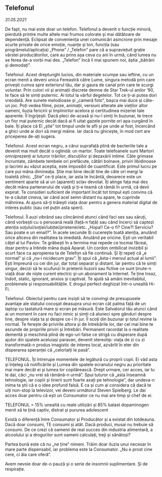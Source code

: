 ## Telefonul

*31.05.2021*

De fapt, nu mai este doar un telefon. Telefonul a devenit o funcție minoră, pierdută printre multe altele mai frumos colorate și mai dătătoare de dependență. Eclipsat de conveniența unei comunicări asincrone prin mesaje scurte private de orice emoție, nuanțe și ton, funcția (sau progrămelul/aplicația) „Phone” / „Telefon” pare că a supraviețuit grație vârstei producătorilor, care au prins așa ceva cu ani în urmă, când lumea nu se ferea de-a vorbi mai des. „Telefon” încă îi mai spunem noi, ăștia „bătrâni și demodați”.

Telefonul. Acest dreptunghi lucios, din materiale scumpe sau ieftine, cu un ecran menit a deveni unica Fereastră către Lume, singura metodă prin care privești cumva spre exteriorul tău, dar și gaura de canal prin care te scurgi voluntar. Prin culori vii și animații discrete demne de Star Trek-ul anilor ‘90, te face să te simți puternic. Ai totul la vârful degetelor. Tot ce ți-ai putea dori vreodată. Are sunete melodioase și „cameră foto”, bașca mai duce și câte-un joc. Poți vedea filme, poze, animații, versiuni alterate ale vieților altor oameni, iluzia fericirii și împlinirilor acelora și certitudinea mizeriei tale aparente. Îl îngrijești. Dacă pleci de-acasă și nu-l simți în buzunar, te trece un fior mai puternic decât dacă ai fi uitat gazele pornite ori apa curgând în baie. Îți place că El „știe” tot timpul unde te afli și pe unde ai fost, încercând a ghici unde ai dori să mergi mâine. Iar dacă nu ghicește, în mod cert are priceperea de-ați sugera.

Telefonul. Acest ecran negru, a cărui suprafață plină de bacteriile tale a devenit mai mult decât o oglindă: un martor. Toate telefoanele sunt Martori omniprezenți ai tuturor trăirilor, discuțiilor și dezaxării intime. Câte grimase încruntate, zâmbete tembele ori prefăcute, cătări bolnave, priviri libidinoase și lacrimi au văzut aceștia, este imposibil de cuantificat. Este primul lucru pe care pui mâna dimineața. Știe mai bine decât tine de câte ori mergi la toaletă zilnic. „Știe” ce-ți place, iar asta te încântă, deoarece este un sentiment aparte să ai un (aparent) sclav devotat. Îți atinge fața mai des decât mâna partenerului de viață și ți-e teamă că rămâi în urmă, că devii expirat. Te consideri suficient de important încât tot timpul ești convins că te-a căutat cineva, iar când acel semn distant nu apare, te cuprinde mâhnirea. Ai ajuns să-ți trăiești viața doar pentru a genera material digital de interes public (sau cel puțin asta speri).

Telefonul. Îl auzi vibrând sau clincănind atunci când faci sex sau săruți, când vorbești cu o persoană reală (față-n față) sau când încerci să captezi atenția soțului/soției/iubitei/prietenei/etc. „Hopa!! Ce-o fi? Cine?! Serviciu? Sau poate e un email?”. În acele secunde îți cucerește toată atenția, anulând orice altceva din realitatea ta imediată. Anulând pe oricine. Ești un veritabil cățel al lui Pavlov. Te grăbești în a termina mai repede ce tocmai făceai, doar pentru a întinde mâna după Aparat. Un cordon ombilicat invizibil și scurt face ca apropierea ta de Telefon să fie continuă. Și îți repeți că „e normal” și că „nu-i nicidecum grav”. Îți spui că „ăsta-i mersul actual al lumii”. Ești împreună cu cei din jur, dar total separat și distant. Iar pentru că te simți singur, decizi să te scufunzi în prietenii iluzorii sau fictive ce sunt ținute-n viață doar de niște curent electric și-un abonament la Internet. Te ține treaz, îndoit, static, ignorant, anxios și captivat. Te ajută să amâni inevitabilul, problemele și responsabilitățile. E drogul perfect deghizat într-o unealtă Hi-Fi.

Telefonul. Obiectul pentru care insiști să te convingi de presupusele avantaje ale statului cocoșat deasupra unui ecran cât palma față de un laptop cu tastatură mare și ecran pe măsură. Este Salvatorul tău atunci când ai un moment în care nu faci nimic și simți că aluneci spre gânduri despre tine, despre viața ta și despre ce-i în jur. Îl scoți din buzunar și totul revine la normal. Te ferește de privirile altora și de întrebările lor, dar cel mai bine te ascunde de propriile priviri și întrebări. Permanent racordat la o realitate dementă și meschină plină de ego-uri false ce strigă cu disperare după ajutor din spatele aceluiași paravan, devenit stereotip: viața de zi cu zi transformată-n produs imagistic de interes local, azvârlit în eter din disperarea speranței că „celorlalți le pasă”.

TELEFONUL. Îți întrerupe momentele de legătură cu proprii copii. Ei văd asta și înțeleg că notificările și Lumea din spatele ecranului negru au prioritate mai mare decât ei și lumea lor copilărească. Drept urmare, cer acces, iar tu le dai, căci „nu vrei să rămână-n urmă”. Spui tuturor că „asta înseamnă tehnologie, iar copiii și tinerii sunt foarte axați pe tehnologie”, dar undeva-n inima ta știi că e o idee profund falsă. E ca și cum ai considera că dacă te uiți non-stop la televizor, vei deveni următorul Steven Spielberg. Le dai acces doar pentru că ești un Consumator ce nu mai are timp și chef de ei.

TELEFONUL = 15% unealtă cu reale utilizări și 85% balast dopaminogen menit să te țină captiv, distrat și pururea adolescent

Există o diferență între Consumator și Producător și a existat din totdeauna. Dacă doar consumi, TE consumi și atât. Dacă produci, musai nu trebuie să consumi. De ce crezi că oamenii de real succes din industria alimentară, a alcoolului și a drogurilor sunt oameni calculați, treji și sănătoși?

Partea bună este că nu „ne ține” nimeni. Trăim doar iluzia unui necesar în mare parte dispensabil, iar problema este la Consumator. „Nu e prost cine cere, ci ăla care oferă”.

Avem nevoie doar de-o pauză și o serie de insomnii suplimentare. Și de respirație.